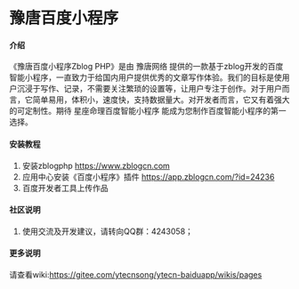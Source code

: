 ﻿# 豫唐百度小程序

#### 介绍
《豫唐百度小程序Zblog PHP》是由 豫唐网络 提供的一款基于zblog开发的百度智能小程序，一直致力于给国内用户提供优秀的文章写作体验。我们的目标是使用户沉浸于写作、记录，不需要关注繁琐的设置等，让用户专注于创作。对于用户而言，它简单易用，体积小，速度快，支持数据量大。对开发者而言，它又有着强大的可定制性。期待 星座命理百度智能小程序 能成为您制作百度智能小程序的第一选择。

#### 安装教程

1.  安装zblogphp
    https://www.zblogcn.com
2.  应用中心安装《百度小程序》插件
    https://app.zblogcn.com/?id=24236
3.  百度开发者工具上传作品

#### 社区说明

1. 使用交流及开发建议，请转向QQ群：4243058；

#### 更多说明

请查看wiki:https://gitee.com/ytecnsong/ytecn-baiduapp/wikis/pages